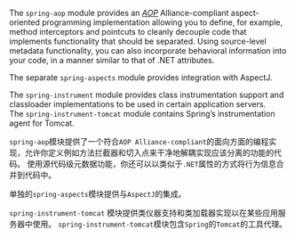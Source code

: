 The `spring-aop` module provides an [*AOP*](http://docs.spring.io/spring/docs/5.0.0.M3/spring-framework-reference/htmlsingle/#aop-introduction) Alliance-compliant aspect-oriented programming implementation allowing you to define, for example, method interceptors and pointcuts to cleanly decouple code that implements functionality that should be separated. Using source-level metadata functionality, you can also incorporate behavioral information into your code, in a manner similar to that of .NET attributes.

The separate `spring-aspects` module provides integration with AspectJ.

The `spring-instrument` module provides class instrumentation support and classloader implementations to be used in certain application servers. The `spring-instrument-tomcat` module contains Spring’s instrumentation agent for Tomcat.

`spring-aop`模块提供了一个符合`AOP Alliance-compliant`的面向方面的编程实现，允许你定义例如方法拦截器和切入点来干净地解耦实现应该分离的功能的代码。 使用源代码级元数据功能，你还可以以类似于`.NET`属性的方式将行为信息合并到代码中。

单独的`spring-aspects`模块提供与`AspectJ`的集成。

`spring-instrument-tomcat` 模块提供类仪器支持和类加载器实现以在某些应用服务器中使用。 `spring-instrument-tomcat`模块包含`Spring`的`Tomcat`的工具代理。
